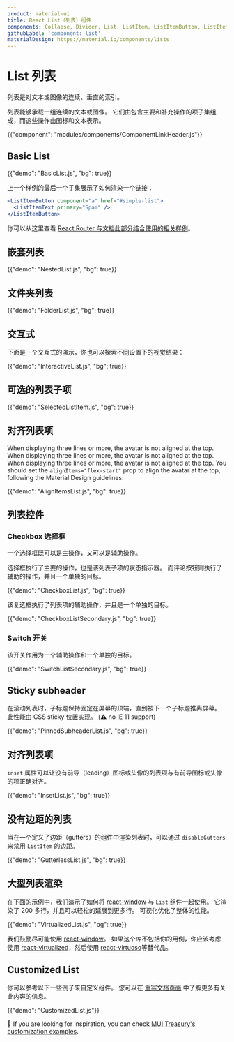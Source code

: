```yaml
---
product: material-ui
title: React List（列表）组件
components: Collapse, Divider, List, ListItem, ListItemButton, ListItemAvatar, ListItemIcon, ListItemSecondaryAction, ListItemText, ListSubheader
githubLabel: 'component: list'
materialDesign: https://material.io/components/lists
---
```


# List 列表

<p class="description">列表是对文本或图像的连续、垂直的索引。</p>

列表能够承载一组连续的文本或图像。 它们由包含主要和补充操作的项子集组成，而这些操作由图标和文本表示。

{{"component": "modules/components/ComponentLinkHeader.js"}}

## Basic List

{{"demo": "BasicList.js", "bg": true}}

上一个样例的最后一个子集展示了如何渲染一个链接：

```jsx
<ListItemButton component="a" href="#simple-list">
  <ListItemText primary="Spam" />
</ListItemButton>
```

你可以从这里查看 [React Router 与文档此部分结合使用的相关样例](/material-ui/guides/routing/#list)。

## 嵌套列表

{{"demo": "NestedList.js", "bg": true}}

## 文件夹列表

{{"demo": "FolderList.js", "bg": true}}

## 交互式

下面是一个交互式的演示，你也可以探索不同设置下的视觉结果：

{{"demo": "InteractiveList.js", "bg": true}}

## 可选的列表子项

{{"demo": "SelectedListItem.js", "bg": true}}

## 对齐列表项

When displaying three lines or more, the avatar is not aligned at the top. When displaying three lines or more, the avatar is not aligned at the top. When displaying three lines or more, the avatar is not aligned at the top. You should set the `alignItems="flex-start"` prop to align the avatar at the top, following the Material Design guidelines:

{{"demo": "AlignItemsList.js", "bg": true}}

## 列表控件

### Checkbox 选择框

一个选择框既可以是主操作，又可以是辅助操作。

选择框执行了主要的操作，也是该列表子项的状态指示器。 而评论按钮则执行了辅助的操作，并且一个单独的目标。

{{"demo": "CheckboxList.js", "bg": true}}

该复选框执行了列表项的辅助操作，并且是一个单独的目标。

{{"demo": "CheckboxListSecondary.js", "bg": true}}

### Switch 开关

该开关作用为一个辅助操作和一个单独的目标。

{{"demo": "SwitchListSecondary.js", "bg": true}}

## Sticky subheader

在滚动列表时，子标题保持固定在屏幕的顶端，直到被下一个子标题推离屏幕。 此性能由 CSS sticky 位置实现。 (⚠️ no IE 11 support)

{{"demo": "PinnedSubheaderList.js", "bg": true}}

## 对齐列表项

`inset` 属性可以让没有前导（leading）图标或头像的列表项与有前导图标或头像的项正确对齐。

{{"demo": "InsetList.js", "bg": true}}

## 没有边距的列表

当在一个定义了边距（gutters）的组件中渲染列表时，可以通过 `disableGutters` 来禁用 `ListItem` 的边距。

{{"demo": "GutterlessList.js", "bg": true}}

## 大型列表渲染

在下面的示例中，我们演示了如何将 [react-window](https://github.com/bvaughn/react-window) 与 `List` 组件一起使用。 它渲染了 200 多行，并且可以轻松的延展到更多行。 可视化优化了整体的性能。

{{"demo": "VirtualizedList.js", "bg": true}}

我们鼓励尽可能使用 [react-window](https://github.com/bvaughn/react-window)。 如果这个库不包括你的用例，你应该考虑使用 [react-virtualized](https://github.com/bvaughn/react-virtualized)，然后使用 [react-virtuoso](https://github.com/petyosi/react-virtuoso)等替代品。

## Customized List

你可以参考以下一些例子来自定义组件。 您可以在 [重写文档页面](/material-ui/customization/how-to-customize/) 中了解更多有关此内容的信息。

{{"demo": "CustomizedList.js"}}

🎨 If you are looking for inspiration, you can check [MUI Treasury's customization examples](https://mui-treasury.com/styles/list-item/).
